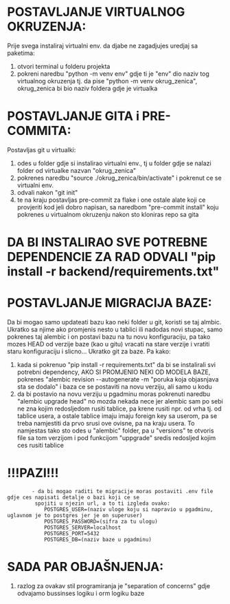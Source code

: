 # POSTAVLJANJE VIRTUALNOG OKRUZENJA:
Prije svega instaliraj virtualni env. da djabe ne zagadjujes uredjaj sa paketima:
1. otvori terminal u folderu projekta
2. pokreni naredbu "python -m venv env" gdje ti je "env" dio naziv tog virtualnog okruzenja
    tj. da pise "python -m venv okrug_zenica", okrug_zenica bi bio naziv foldera gdje je virtualka


# POSTAVLJANJE GITA i PRE-COMMITA:
Postavljas git u virtualki:
1. odes u folder gdje si instalirao virtualni env., tj u folder gdje se nalazi folder od virtualke nazvan "okrug_zenica"
2. pokrenes naredbu "source ./okrug_zenica/bin/activate" i pokrenut ce se virtualni env.
3. odvali nakon "git init"
4. te na kraju postavljas pre-commit za flake i one ostale alate koji ce provjeriti kod jeli dobro napisan, sa
    naredbom "pre-commit install" koju pokrenes u virtualnom okruzenju nakon sto kloniras repo sa gita


# DA BI INSTALIRAO SVE POTREBNE DEPENDENCIE ZA RAD ODVALI "pip install -r backend/requirements.txt"


# POSTAVLJANJE MIGRACIJA BAZE:
Da bi mogao samo updateati bazu kao neki folder u git, koristi se taj almbic. Ukratko sa njime ako promjenis
nesto u tablici ili nadodas novi stupac, samo pokrenes taj alembic i on postavi bazu na tu novu konfiguraciju,
pa tako mozes HEAD od verzije baze (kao u gitu) vracati na stare verzije i vratiti staru konfiguraciju i slicno...
Ukratko git za baze. Pa kako:
1. kada si pokrenuo "pip install -r requirements.txt" da bi se instalirali svi potrebni dependency, AKO SI PROMJENIO
    NEKI OD MODELA BAZE, pokrenes "alembic revision --autogenerate -m "poruka koja objasnjava sta se dodalo" i baza ce se
    postaviti na novu verziju, ali samo u kodu
2. da bi postavio na novu verziju u pgadminu moras pokrenuti naredbu "alembic upgrade head" no mozda nekada nece jer alembic
    sam po sebi ne zna kojim redosljedom rusiti tablice, pa krene rusiti npr. od vrha tj. od tablice usera, a ostale tablice imaju
    imaju foreign key sa userom, pa se treba namjestiti da prvo srusi ove ovisne, pa na kraju usera. To namjestas tako sto odes
    u "alembic" folder, pa u "versions" te otvoris file sa tom verzijom i pod funkcijom "uppgrade" sredis redosljed kojim ces
    rusiti tablice


# !!!PAZI!!!
            - da bi mogao raditi te migracije moras postaviti .env file gdje ces napisati detalje o bazi koji ce se
             spojiti u njezin url, a to ti izgleda ovako:
                POSTGRES_USER=(naziv uloge koju si napravio u pgadminu, uglavnom je to postgres jer je on superuser)
                POSTGRES_PASSWORD=(sifra za tu ulogu)
                POSTGRES_SERVER=localhost
                POSTGRES_PORT=5432
                POSTGRES_DB=(naziv baze u pgadminu)

# SADA PAR OBJAŠNJENJA:
1. razlog za ovakav stil programiranja je "separation of concerns" gdje odvajamo bussinses logiku i orm logiku baze
